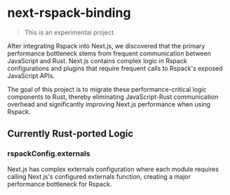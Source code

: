 # next-rspack-binding

> This is an experimental project

After integrating Rspack into Next.js, we discovered that the primary performance bottleneck stems from frequent communication between JavaScript and Rust. Next.js contains complex logic in Rspack configurations and plugins that require frequent calls to Rspack's exposed JavaScript APIs.

The goal of this project is to migrate these performance-critical logic components to Rust, thereby eliminating JavaScript-Rust communication overhead and significantly improving Next.js performance when using Rspack.

## Currently Rust-ported Logic

### rspackConfig.externals

Next.js has complex externals configuration where each module requires calling Next.js's configured externals function, creating a major performance bottleneck for Rspack.
